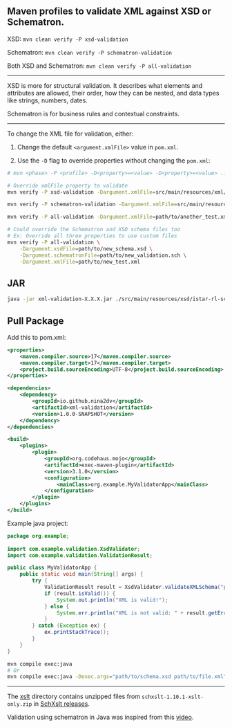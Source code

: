 ## Maven profiles to validate XML against XSD or Schematron.

XSD: `mvn clean verify -P xsd-validation`

Schematron: `mvn clean verify -P schematron-validation`

Both XSD and Schematron: `mvn clean verify -P all-validation`

---

XSD is more for structural validation. It describes what elements and attributes are allowed, their order,
how they can be nested, and data types like strings, numbers, dates.

Schematron is for business rules and contextual constraints.

---

To change the XML file for validation, either:

1. Change the default `<argument.xmlFile>` value in `pom.xml`.

2. Use the `-D` flag to override properties without changing the `pom.xml`:
```bash
# mvn <phase> -P <profile> -D<property>=<value> -D<property>=<value> ...

# Override xmlFile property to validate
mvn verify -P xsd-validation -Dargument.xmlFile=src/main/resources/xml/figure1b.xml

mvn verify -P schematron-validation -Dargument.xmlFile=src/main/resources/xml/figure1b.xml

mvn verify -P all-validation -Dargument.xmlFile=path/to/another_test.xml

# Could override the Schematron and XSD schema files too
# Ex: Override all three properties to use custom files
mvn verify -P all-validation \
    -Dargument.xsdFile=path/to/new_schema.xsd \
    -Dargument.schematronFile=path/to/new_validation.sch \
    -Dargument.xmlFile=path/to/new_test.xml
```

## JAR
```bash
java -jar xml-validation-X.X.X.jar ./src/main/resources/xsd/istar-rl-schema.xsd ./src/main/resources/schematron/istar-rl-schematron.sch ./src/main/resources/xml/figure1a.xml
```

## Pull Package
Add this to pom.xml:
```xml
<properties>
    <maven.compiler.source>17</maven.compiler.source>
    <maven.compiler.target>17</maven.compiler.target>
    <project.build.sourceEncoding>UTF-8</project.build.sourceEncoding>
</properties>

<dependencies>
    <dependency>
        <groupId>io.github.nina2dv</groupId>
        <artifactId>xml-validation</artifactId>
        <version>1.0.0-SNAPSHOT</version>
    </dependency>
</dependencies>

<build>
    <plugins>
        <plugin>
            <groupId>org.codehaus.mojo</groupId>
            <artifactId>exec-maven-plugin</artifactId>
            <version>3.1.0</version>
            <configuration>
                <mainClass>org.example.MyValidatorApp</mainClass>
            </configuration>
        </plugin>
    </plugins>
</build>
```
Example java project:
```java
package org.example;
        
import com.example.validation.XsdValidator;
import com.example.validation.ValidationResult;

public class MyValidatorApp {
    public static void main(String[] args) {
        try {
            ValidationResult result = XsdValidator.validateXMLSchema("path/to/schema.xsd", "path/to/file.xml");
            if (result.isValid()) {
                System.out.println("XML is valid!");
            } else {
                System.err.println("XML is not valid: " + result.getErrors());
            }
        } catch (Exception ex) {
            ex.printStackTrace();
        }
    }
}
```
```bash
mvn compile exec:java
# Or
mvn compile exec:java -Dexec.args="path/to/schema.xsd path/to/file.xml"
```
---

The [xslt](https://github.com/nina2dv/xml-istar-rl/tree/main/src/main/resources/schematron/xslt) directory contains unzipped files from `schxslt-1.10.1-xslt-only.zip`
in [SchXslt releases](https://github.com/schxslt/schxslt/releases).

Validation using schematron in Java was inspired from this [video](https://www.youtube.com/watch?v=0OCULBADZr4&t=2s).